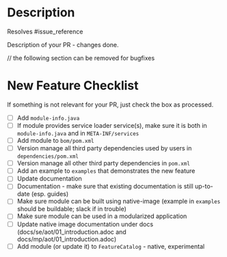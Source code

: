 # Description

Resolves #issue_reference

Description of your PR - changes done.

// the following section can be removed for bugfixes
# New Feature Checklist
If something is not relevant for your PR, just check the box as processed.

* [ ] Add `module-info.java`
* [ ] If module provides service loader service(s), make sure it is both in `module-info.java` and in `META-INF/services`   
* [ ] Add module to `bom/pom.xml`
* [ ] Version manage all third party dependencies used by users in `dependencies/pom.xml`
* [ ] Version manage all other third party dependencies in `pom.xml`
* [ ] Add an example to `examples` that demonstrates the new feature
* [ ] Update documentation
* [ ] Documentation - make sure that existing documentation is still up-to-date (esp. guides)
* [ ] Make sure module can be built using native-image (example in `examples` should be buildable; slack if in trouble)
* [ ] Make sure module can be used in a modularized application   
* [ ] Update native image documentation under docs (docs/se/aot/01_introduction.adoc and docs/mp/aot/01_introduction.adoc)
* [ ] Add module (or update it) to `FeatureCatalog` - native, experimental
